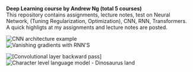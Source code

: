 **Deep Learning course by Andrew Ng (total 5 courses)**<br>
This repository contains assignments, lecture notes, test on Neural Network, (Tuning Regularization, Optimization), CNN, RNN, Transformers.<br>
A quick highligts at my assignments and lecture notes are posted.

![CNN architecture example](https://user-images.githubusercontent.com/107101940/185766740-e00f7e48-48b2-4737-940e-99ac18f54494.png)<br>
![Vanishing gradients with RNN'S](https://user-images.githubusercontent.com/107101940/185766501-b4a312a9-7441-4c5d-97ed-59969e6ef58c.png)

 ![[Convolutional layer backward pass]](https://user-images.githubusercontent.com/107101940/185766637-06cf360b-e781-4a52-aed3-8f0bb11884b1.PNG)
![Character level language model - Dinosaurus land](https://user-images.githubusercontent.com/107101940/185766675-bf833b41-fbc2-41a4-8a5d-6eed77045078.png)
